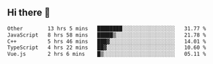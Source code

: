 ## Hi there 👋

<!--START_SECTION:waka-->

```txt
Other        13 hrs 5 mins   ████████░░░░░░░░░░░░░░░░░   31.77 %
JavaScript   8 hrs 58 mins   █████▒░░░░░░░░░░░░░░░░░░░   21.78 %
C++          5 hrs 46 mins   ███▓░░░░░░░░░░░░░░░░░░░░░   14.01 %
TypeScript   4 hrs 22 mins   ██▓░░░░░░░░░░░░░░░░░░░░░░   10.60 %
Vue.js       2 hrs 6 mins    █▒░░░░░░░░░░░░░░░░░░░░░░░   05.11 %
```

<!--END_SECTION:waka-->
